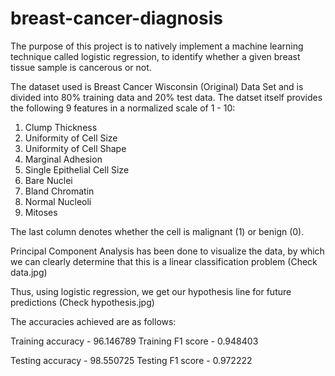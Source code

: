 # breast-cancer-diagnosis

The purpose of this project is to natively implement a machine learning technique called logistic regression, to identify whether a given breast tissue sample is cancerous or not. 

The dataset used is Breast Cancer Wisconsin (Original) Data Set and is divided into 80% training data and 20% test data. The datset itself provides the following 9 features in a normalized scale of 1 - 10:
1. Clump Thickness 
2. Uniformity of Cell Size
3. Uniformity of Cell Shape
4. Marginal Adhesion
5. Single Epithelial Cell Size
6. Bare Nuclei
7. Bland Chromatin
8. Normal Nucleoli
9. Mitoses

The last column denotes whether the cell is malignant (1) or benign (0).

Principal Component Analysis has been done to visualize the data, by which we can clearly determine that this is a linear classification problem (Check data.jpg)

Thus, using logistic regression, we get our hypothesis line for future predictions (Check hypothesis.jpg) 

The accuracies achieved are as follows:

Training accuracy - 96.146789
Training F1 score - 0.948403

Testing accuracy - 98.550725
Testing F1 score - 0.972222
